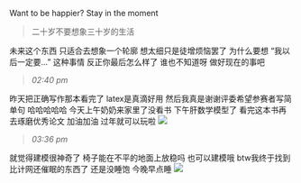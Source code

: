 Want to be happier? Stay in the moment

>二十岁不要想象三十岁的生活

未来这个东西
只适合去想象一个轮廓
想太细只是徒增烦恼罢了
为什么要想
“我以后一定要...”
这种事情
反正你最后怎么样了
谁也不知道呀
做好现在的事吧
<!--more-->

>*02:40 pm*

昨天把正确写作那本看完了
latex是真滴好用
然后我真是谢谢评委希望参赛者写简单句
哈哈哈哈哈
今天上午奶奶来家里了没看书
下午肝数学模型了
看完这本书再去琢磨优秀论文
加油加油
过年就可以玩啦
![](https://ws1.sinaimg.cn/large/0068SXX6gy1fnqlvzgbtvj301c01ca9t.jpg)

>*03:36 pm*

就觉得建模很神奇了
椅子能在不平的地面上放稳吗
也可以建模哦
btw我终于找到比计网还催眠的东西了
还是没睡饱
今晚早点睡
![](https://ws1.sinaimg.cn/large/0068SXX6gy1fnqldgem26j301c01caa4.jpg)